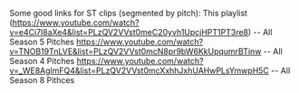 Some good links for ST clips (segmented by pitch): 
This playlist (https://www.youtube.com/watch?v=e4Ci7l8aXe4&list=PLzQV2VVst0meC20yvh1UpcjHPT1PT3re8) -- All Season 5 Pitches 
https://www.youtube.com/watch?v=TNOB19TnLVE&list=PLzQV2VVst0mcN8pr9bW6KkUpqumrBTinw -- All Season 4 Pitches
https://www.youtube.com/watch?v=_WE8AglmFQ4&list=PLzQV2VVst0mcXxhhJxhUAHwPLsYmwpH5C -- All Season 8 Pithces 
